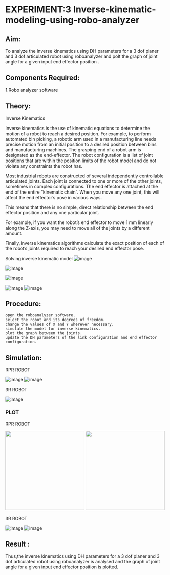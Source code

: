 # EXPERIMENT:3 Inverse-kinematic-modeling-using-robo-analyzer 

## Aim: 
To analyze the inverse kinematics using DH parameters for a 3 dof planer and 3 dof articulated robot using roboanalyzer and polt the graph of joint angle for a given  input end effector position .


## Components Required:
1.Robo analyzer software  


## Theory: 
  
Inverse Kinematics
 

Inverse kinematics is the use of kinematic equations to determine the motion of a robot to reach a desired position. For example, to perform automated bin picking, a robotic arm used in a manufacturing line needs precise motion from an initial position to a desired position between bins and manufacturing machines. The grasping end of a robot arm is designated as the end-effector. The robot configuration is a list of joint positions that are within the position limits of the robot model and do not violate any constraints the robot has.

 Most industrial robots are constructed of several independently controllable articulated joints. Each joint is connected to one or more of the other joints, sometimes in complex configurations. The end effector is attached at the end of the entire “kinematic chain”. When you move any one joint, this will affect the end effector’s pose in various ways.

This means that there is no simple, direct relationship between the end effector position and any one particular joint.

For example, if you want the robot’s end effector to move 1 mm linearly along the Z-axis, you may need to move all of the joints by a different amount.

Finally, inverse kinematics algorithms calculate the exact position of each of the robot’s joints required to reach your desired end effector pose.

Solving inverse kinematic model 
![image](https://user-images.githubusercontent.com/36288975/170622829-3fe97ef7-8ef1-44af-afae-b0954871aa0c.png)


![image](https://user-images.githubusercontent.com/36288975/170622902-f48fd9c7-f2ec-4fd5-904b-ea51be8298c3.png)

![image](https://user-images.githubusercontent.com/36288975/170622934-a3fd7f77-7eb2-4408-b66d-d6e3adbd1f99.png)

![image](https://user-images.githubusercontent.com/36288975/170622982-9c4d8b23-1563-4e17-9616-87bcc4f4501d.png)
![image](https://user-images.githubusercontent.com/36288975/170623020-f27efc12-bb58-4f62-840d-af544ac6689e.png)

## Procedure:
```
open the roboanalyzer software.
select the robot and its degrees of freedom.
change the values of X and Y wherever necessary.
simulate the model for inverse kinematics.
plot the graph between the joints.
update the DH parameters of the link configuration and end effector configuration.
```





## Simulation:
RPR ROBOT
 
![image](https://github.com/SUJITH04/Inverse-kinematic-modeling-using-robo-analyzer-/assets/130206202/61a7eb3b-a1f4-40e0-ac83-c9f9e4363e67)
![image](https://github.com/SUJITH04/Inverse-kinematic-modeling-using-robo-analyzer-/assets/130206202/fd6a4ef4-d081-481b-b21c-9ec38be5b3ce)

 
3R ROBOT

![image](https://github.com/SUJITH04/Inverse-kinematic-modeling-using-robo-analyzer-/assets/130206202/c12350ee-2dc5-4fc0-a806-7911ee01299e)

 
### PLOT

RPR ROBOT

<img src="https://github.com/SUJITH04/Inverse-kinematic-modeling-using-robo-analyzer-/assets/130206202/1478f9c6-765f-477a-b7e3-b239d3fb8eaf" height="250" />

<img src="https://github.com/SUJITH04/Inverse-kinematic-modeling-using-robo-analyzer-/assets/130206202/b74a11c1-7f99-449d-ad37-62eae838d13c" height="250" />


3R ROBOT

![image](https://github.com/SUJITH04/Inverse-kinematic-modeling-using-robo-analyzer-/assets/130206202/64878869-50b4-4245-9896-a2b8fc288805)
![image](https://github.com/SUJITH04/Inverse-kinematic-modeling-using-robo-analyzer-/assets/130206202/5cfe6aec-49f6-4933-b3e1-3f11ff019716)

## Result :  

Thus,the inverse kinematics using DH parameters for a 3 dof planer and 3 dof articulated robot using roboanalyzer is analysed and the graph of joint angle for a given input end effector position is plotted.
